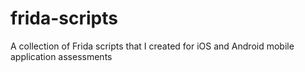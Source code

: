 # frida-scripts
A collection of Frida scripts that I created for iOS and Android mobile application assessments
